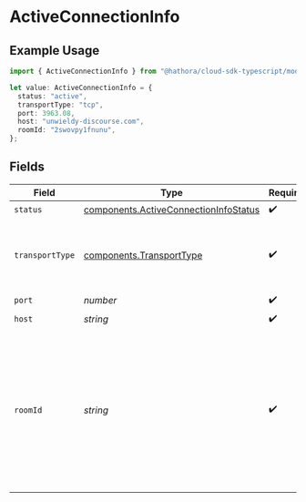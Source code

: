 # ActiveConnectionInfo

## Example Usage

```typescript
import { ActiveConnectionInfo } from "@hathora/cloud-sdk-typescript/models/components";

let value: ActiveConnectionInfo = {
  status: "active",
  transportType: "tcp",
  port: 3963.08,
  host: "unwieldy-discourse.com",
  roomId: "2swovpy1fnunu",
};
```

## Fields

| Field                                                                                                                                                                             | Type                                                                                                                                                                              | Required                                                                                                                                                                          | Description                                                                                                                                                                       | Example                                                                                                                                                                           |
| --------------------------------------------------------------------------------------------------------------------------------------------------------------------------------- | --------------------------------------------------------------------------------------------------------------------------------------------------------------------------------- | --------------------------------------------------------------------------------------------------------------------------------------------------------------------------------- | --------------------------------------------------------------------------------------------------------------------------------------------------------------------------------- | --------------------------------------------------------------------------------------------------------------------------------------------------------------------------------- |
| `status`                                                                                                                                                                          | [components.ActiveConnectionInfoStatus](../../models/components/activeconnectioninfostatus.md)                                                                                    | :heavy_check_mark:                                                                                                                                                                | N/A                                                                                                                                                                               |                                                                                                                                                                                   |
| `transportType`                                                                                                                                                                   | [components.TransportType](../../models/components/transporttype.md)                                                                                                              | :heavy_check_mark:                                                                                                                                                                | Transport type specifies the underlying communication protocol to the exposed port.                                                                                               |                                                                                                                                                                                   |
| `port`                                                                                                                                                                            | *number*                                                                                                                                                                          | :heavy_check_mark:                                                                                                                                                                | N/A                                                                                                                                                                               |                                                                                                                                                                                   |
| `host`                                                                                                                                                                            | *string*                                                                                                                                                                          | :heavy_check_mark:                                                                                                                                                                | N/A                                                                                                                                                                               |                                                                                                                                                                                   |
| `roomId`                                                                                                                                                                          | *string*                                                                                                                                                                          | :heavy_check_mark:                                                                                                                                                                | Unique identifier to a game session or match. Use the default system generated ID or overwrite it with your own.<br/>Note: error will be returned if `roomId` is not globally unique. | 2swovpy1fnunu                                                                                                                                                                     |